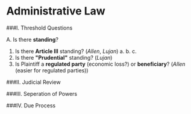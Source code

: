 Administrative Law
=====================

###I. Threshold Questions

A. Is there **standing**?
  1. Is there **Article III** standing? (*Allen*, *Lujan*)
    a.
    b.
    c.
  2. Is there **"Prudential"** standing? (*Lujan*)
  3. Is Plaintiff a **regulated party** (economic loss?) or **beneficiary**?  (*Allen* (easier for regulated parties))


###II. Judicial Review

###III. Seperation of Powers

###IV. Due Process
